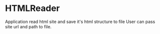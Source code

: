 # HTMLReader
Application read html site and save it's html structure to file
User can pass site url and path to file.
